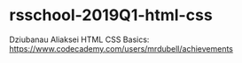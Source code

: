 # rsschool-2019Q1-html-css
Dziubanau Aliaksei
HTML CSS Basics: https://www.codecademy.com/users/mrdubell/achievements

